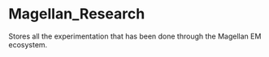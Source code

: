 # Magellan_Research
 Stores all the experimentation that has been done through the Magellan EM ecosystem.
